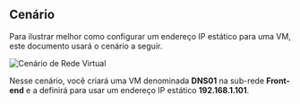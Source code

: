 ## <a name="scenario"></a>Cenário
Para ilustrar melhor como configurar um endereço IP estático para uma VM, este documento usará o cenário a seguir.

![Cenário de Rede Virtual](./media/virtual-networks-static-ip-scenario-include/static-ip-scenario.png)

Nesse cenário, você criará uma VM denominada **DNS01** na sub-rede **Front-end** e a definirá para usar um endereço IP estático **192.168.1.101**.

